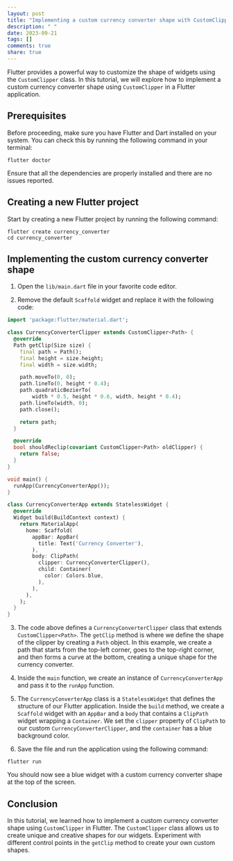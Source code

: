 ```yaml
---
layout: post
title: "Implementing a custom currency converter shape with CustomClipper in Flutter"
description: " "
date: 2023-09-21
tags: []
comments: true
share: true
---
```


Flutter provides a powerful way to customize the shape of widgets using the `CustomClipper` class. In this tutorial, we will explore how to implement a custom currency converter shape using `CustomClipper` in a Flutter application.

## Prerequisites

Before proceeding, make sure you have Flutter and Dart installed on your system. You can check this by running the following command in your terminal:

```shell
flutter doctor
```

Ensure that all the dependencies are properly installed and there are no issues reported.

## Creating a new Flutter project

Start by creating a new Flutter project by running the following command:

```shell
flutter create currency_converter
cd currency_converter
```

## Implementing the custom currency converter shape

1. Open the `lib/main.dart` file in your favorite code editor.

2. Remove the default `Scaffold` widget and replace it with the following code:

```dart
import 'package:flutter/material.dart';

class CurrencyConverterClipper extends CustomClipper<Path> {
  @override
  Path getClip(Size size) {
    final path = Path();
    final height = size.height;
    final width = size.width;

    path.moveTo(0, 0);
    path.lineTo(0, height * 0.4);
    path.quadraticBezierTo(
        width * 0.5, height * 0.6, width, height * 0.4);
    path.lineTo(width, 0);
    path.close();

    return path;
  }

  @override
  bool shouldReclip(covariant CustomClipper<Path> oldClipper) {
    return false;
  }
}

void main() {
  runApp(CurrencyConverterApp());
}

class CurrencyConverterApp extends StatelessWidget {
  @override
  Widget build(BuildContext context) {
    return MaterialApp(
      home: Scaffold(
        appBar: AppBar(
          title: Text('Currency Converter'),
        ),
        body: ClipPath(
          clipper: CurrencyConverterClipper(),
          child: Container(
            color: Colors.blue,
          ),
        ),
      ),
    );
  }
}
```

3. The code above defines a `CurrencyConverterClipper` class that extends `CustomClipper<Path>`. The `getClip` method is where we define the shape of the clipper by creating a `Path` object. In this example, we create a path that starts from the top-left corner, goes to the top-right corner, and then forms a curve at the bottom, creating a unique shape for the currency converter.

4. Inside the `main` function, we create an instance of `CurrencyConverterApp` and pass it to the `runApp` function.

5. The `CurrencyConverterApp` class is a `StatelessWidget` that defines the structure of our Flutter application. Inside the `build` method, we create a `Scaffold` widget with an `AppBar` and a `body` that contains a `ClipPath` widget wrapping a `Container`. We set the `clipper` property of `ClipPath` to our custom `CurrencyConverterClipper`, and the `container` has a blue background color.

6. Save the file and run the application using the following command:

```shell
flutter run
```

You should now see a blue widget with a custom currency converter shape at the top of the screen.

## Conclusion

In this tutorial, we learned how to implement a custom currency converter shape using `CustomClipper` in Flutter. The `CustomClipper` class allows us to create unique and creative shapes for our widgets. Experiment with different control points in the `getClip` method to create your own custom shapes.